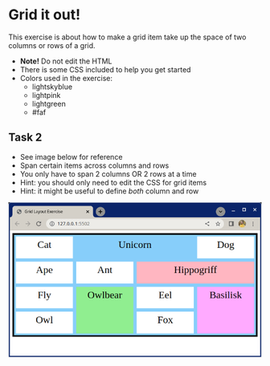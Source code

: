# Grid it out!

This exercise is about how to make a grid item take up the space of two columns or rows of a grid.

- **Note!** Do not edit the HTML
- There is some CSS included to help you get started
- Colors used in the exercise:
    - lightskyblue
    - lightpink
    - lightgreen
    - #faf
## Task 2

* See image below for reference
* Span certain items across columns and rows
* You only have to span 2 columns OR 2 rows at a time
* Hint: you should only need to edit the CSS for grid items
* Hint: it might be useful to define *both* column and row

![Task 2](/images/Task2.png)
